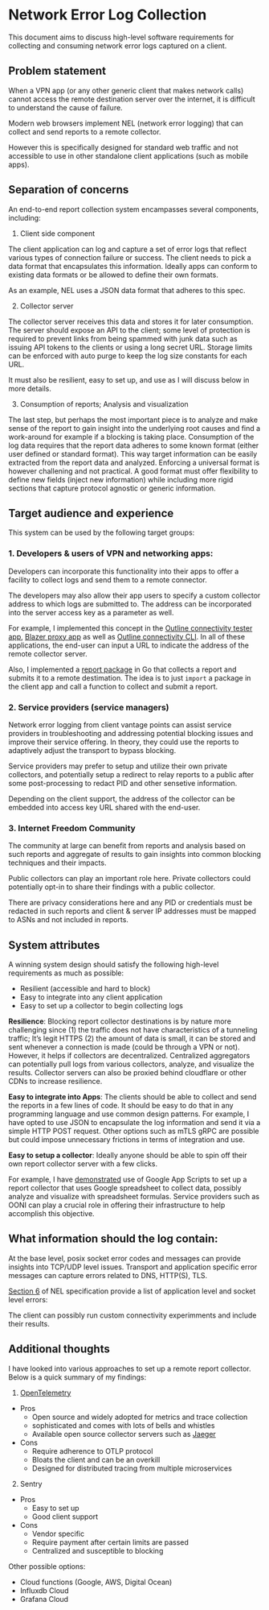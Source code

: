 # Network Error Log Collection

This document aims to discuss high-level software requirements for collecting and consuming network error logs captured on a client. 

## Problem statement

When a VPN app (or any other generic client that makes network calls) cannot access the remote destination server over the internet, it is difficult to understand the cause of failure. 

Modern web browsers implement NEL (network error logging) that can collect and send reports to a remote collector. 

However this is specifically designed for standard web traffic and not accessible to use in other standalone client applications (such as mobile apps). 

## Separation of concerns 

An end-to-end report collection system encampasses several components, including:

1. Client side component

The client application can log and capture a set of error logs that reflect various types of connection failure or success. The client needs to pick a data format that encapsulates this information. Ideally apps can conform to existing data formats or be allowed to define their own formats. 

As an example, NEL uses a JSON data format that adheres to this spec. 

2. Collector server 

The collector server receives this data and stores it for later consumption. The server should expose an API to the client; some level of protection is required to prevent links from being spammed with junk data such as issuing API tokens to the clients or using a long secret URL. Storage limits can be enforced with auto purge to keep the log size constants for each URL. 

It must also be resilient, easy to set up, and use as I will discuss below in more details. 

3. Consumption of reports; Analysis and visualization

The last step, but perhaps the most important piece is to analyze and make sense of the report to gain insight into the underlying root causes and find a work-around for example if a blocking is taking place. Consumption of the log data requires that the report data adheres to some known format (either user defined or standard format). This way target information can be easily extracted from the report data and analyzed. Enforcing a universal format is however challening and not practical. A good format must offer flexibility to define new fields (inject new information) while including more rigid sections that capture protocol agnostic or generic information. 

## Target audience and experience

This system can be used by the following target groups:

### 1. Developers & users of VPN and networking apps:
Developers can incorporate this functionality into their apps to offer a facility to collect logs and send them to a remote connector. 

The developers may also allow their app users to specify a custom collector address to which logs are submitted to. The address can be incorporated into the server access key as a parameter as well. 

For example, I implemented this concept in the [Outline connectivity tester app](https://github.com/Jigsaw-Code/outline-sdk/pull/170), [Blazer proxy app](https://github.com/amircybersec/FyneProxy) as well as [Outline connectivity CLI](https://github.com/Jigsaw-Code/outline-sdk/tree/main/x/examples/test-connectivity). In all of these applications, the end-user can input a URL to indicate the address of the remote collector server.

Also, I implemented a [report package](https://github.com/Jigsaw-Code/outline-sdk/tree/main/x/report) in Go that collects a report and submits it to a remote destimation. The idea is to just `import` a package in the client app and call a function to collect and submit a report.



### 2. Service providers (service managers)
Network error logging from client vantage points can assist service providers in troubleshooting and addressing potential blocking issues and improve their service offering. In theory, they could use the reports to adaptively adjust the transport to bypass blocking. 

Service providers may prefer to setup and utilize their own private collectors, and potentially setup a redirect to relay reports to a public after some post-processing to redact PID and other sensetive information.

Depending on the client support, the address of the collector can be embedded into access key URL shared with the end-user.

### 3. Internet Freedom Community 
The community at large can benefit from reports and analysis based on such reports and aggregate of results to gain insights into common blocking techniques and their impacts. 

Public collectors can play an important role here. Private collectors could potentially opt-in to share their findings with a public collector. 

There are privacy considerations here and any PID or credentials must be redacted in such reports and client & server IP addresses must be mapped to ASNs and not included in reports.
 
## System attributes

A winning system design should satisfy the following high-level requirements as much as possible:

- Resilient (accessible and hard to block)
- Easy to integrate into any client application
- Easy to set up a collector to begin collecting logs

**Resilience**: Blocking report collector destinations is by nature more challenging since (1) the traffic does not have characteristics of a tunneling traffic; It’s legit HTTPS (2) the amount of data is small, it can be stored and sent whenever a connection is made (could be through a VPN or not). However, it helps if collectors are decentralized. Centralized aggregators can potentially pull logs from various collectors, analyze, and visualize the results. Collector servers can also be proxied behind cloudflare or other CDNs to increase resilience. 

**Easy to integrate into Apps**:
The clients should be able to collect and send the reports in a few lines of code. It should be easy to do that in any programming language and use common design patterns. For example, I have opted to use JSON to encapsulate the log information and send it via a simple HTTP POST request. Other options such as mTLS gRPC are possible but could impose unnecessary frictions in terms of integration and use. 

**Easy to setup a collector**:
Ideally anyone should be able to spin off their own report collector server with a few clicks. 

For example, I have [demonstrated](https://github.com/amircybersec/report-collector) use of Google App Scripts to set up a report collector that uses Google spreadsheet to collect data, possibly analyze and visualize with spreadsheet formulas. Service providers such as OONI can play a crucial role in offering their infrastructure to help accomplish this objective. 

## What information should the log contain:

At the base level, posix socket error codes and messages can provide insights into TCP/UDP level issues. Transport and application specific error messages can capture errors related to DNS, HTTP(S), TLS. 

[Section 6](https://www.w3.org/TR/network-error-logging/#predefined-network-error-types) of NEL specification provide a list of application level and socket level errors: 

The client can possibly run custom connectivity experimments and include their results.

## Additional thoughts
I have looked into various approaches to set up a remote report collector. Below is a quick summary of my findings:

1. [OpenTelemetry](https://opentelemetry.io/)

- Pros
    - Open source and widely adopted for metrics and trace collection
    - sophisticated and comes with lots of bells and whistles
    - Available open source collector servers such as [Jaeger](https://www.jaegertracing.io/)
- Cons
    - Require adherence to OTLP protocol
    - Bloats the client and can be an overkill
    - Designed for distributed tracing from multiple microservices 

2. Sentry
- Pros
    - Easy to set up
    - Good client support
- Cons
    - Vendor specific 
    - Require payment after certain limits are passed
    - Centralized and susceptible to blocking

Other possible options:
- Cloud functions (Google, AWS, Digital Ocean)
- Influxdb Cloud
- Grafana Cloud
